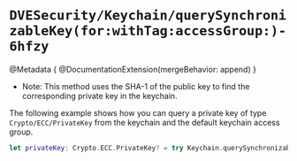 # ``DVESecurity/Keychain/querySynchronizableKey(for:withTag:accessGroup:)-6hfzy``

@Metadata {
    @DocumentationExtension(mergeBehavior: append)
}

- Note: This method uses the SHA-1 of the public key to find the corresponding private key in the keychain.

The following example shows how you can query a private key of type ``Crypto/ECC/PrivateKey`` from the keychain and the default keychain access group.
```swift
let privateKey: Crypto.ECC.PrivateKey? = try Keychain.querySynchronizableKey(for: publicKey)
```
